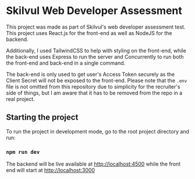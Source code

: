 # Skilvul Web Developer Assessment

This project was made as part of Skilvul's web developer assessment test. This project uses React.js for the front-end as well as NodeJS for the backend.

Additionally, I used TailwindCSS to help with styling on the front-end, while the back-end uses Express to run the server and Concurrently to run both the front-end and back-end in a single command.

The back-end is only used to get user's Access Token securely as the Client Secret will not be exposed to the front-end. Please note that the `.env` file is not omitted from this repository due to simplicity for the recruiter's side of things, but I am aware that it has to be removed from the repo in a real project.

## Starting the project

To run the project in development mode, go to the root project directory and run:

### `npm run dev`

The backend will be live available at [http://localhost:4500](http://localhost:4500) while the front end will start at [http://localhost:3000](http://localhost:3000)
